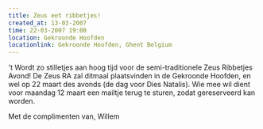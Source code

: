 ```yaml
---
title: Zeus eet ribbetjes!
created_at: 13-03-2007
time: 22-03-2007 19:00
location: Gekroonde Hoofden
locationlink: Gekroonde Hoofden, Ghent Belgium
---
```


't Wordt zo stilletjes aan hoog tijd voor de semi-traditionele Zeus Ribbetjes Avond! De Zeus RA zal ditmaal plaatsvinden in de Gekroonde Hoofden, en wel op 22 maart des avonds (de dag voor Dies Natalis).
Wie mee wil dient voor maandag 12 maart een mailtje terug te sturen, zodat gereserveerd kan worden.

Met de complimenten van,
Willem
